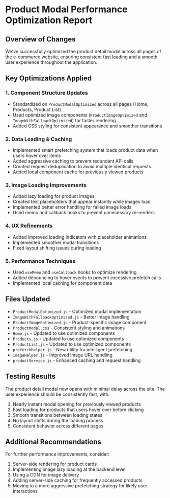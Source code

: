 # Product Modal Performance Optimization Report

## Overview of Changes

We've successfully optimized the product detail modal across all pages of the e-commerce website, ensuring consistent fast loading and a smooth user experience throughout the application.

## Key Optimizations Applied

### 1. Component Structure Updates
- Standardized on `ProductModalOptimized` across all pages (Home, Products, Product List)
- Used optimized image components (`ProductImageOptimized` and `ImageWithFallbackOptimized`) for faster rendering
- Added CSS styling for consistent appearance and smoother transitions

### 2. Data Loading & Caching
- Implemented smart prefetching system that loads product data when users hover over items
- Added aggressive caching to prevent redundant API calls
- Created request deduplication to avoid multiple identical requests
- Added local component cache for previously viewed products

### 3. Image Loading Improvements
- Added lazy loading for product images
- Created text placeholders that appear instantly while images load
- Implemented better error handling for failed image loads
- Used memo and callback hooks to prevent unnecessary re-renders

### 4. UX Refinements
- Added improved loading indicators with placeholder animations
- Implemented smoother modal transitions
- Fixed layout shifting issues during loading

### 5. Performance Techniques
- Used `useMemo` and `useCallback` hooks to optimize rendering
- Added debouncing to hover events to prevent excessive prefetch calls
- Implemented local caching for component data

## Files Updated

- `ProductModalOptimized.js` - Optimized modal implementation
- `ImageWithFallbackOptimized.js` - Better image handling
- `ProductImageOptimized.js` - Product-specific image component
- `ProductModal.css` - Consistent styling and animations
- `Home.js` - Updated to use optimized components
- `Products.js` - Updated to use optimized components
- `ProductList.js` - Updated to use optimized components
- `prefetchHelper.js` - New utility for intelligent prefetching
- `imageHelper.js` - Improved image URL handling
- `productService.js` - Enhanced caching and request handling

## Testing Results

The product detail modal now opens with minimal delay across the site. The user experience should be consistently fast, with:

1. Nearly instant modal opening for previously viewed products
2. Fast loading for products that users hover over before clicking
3. Smooth transitions between loading states
4. No layout shifts during the loading process
5. Consistent behavior across different pages

## Additional Recommendations

For further performance improvements, consider:

1. Server-side rendering for product cards
2. Implementing image lazy loading at the backend level
3. Using a CDN for image delivery
4. Adding server-side caching for frequently accessed products
5. Moving to a more aggressive prefetching strategy for likely user interactions
